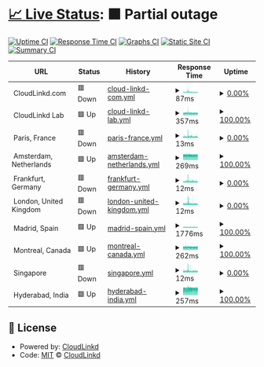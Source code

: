 # [📈 Live Status](https://upal212.github.io/status): <!--live status--> **🟧 Partial outage**

[![Uptime CI](https://github.com/upal212/status/workflows/Uptime%20CI/badge.svg)](https://github.com/upal2129/status/actions?query=workflow%3A%22Uptime+CI%22)
[![Response Time CI](https://github.com/upal212/status/workflows/Response%20Time%20CI/badge.svg)](https://github.com/upal212/status/actions?query=workflow%3A%22Response+Time+CI%22)
[![Graphs CI](https://github.com/upal212/status/workflows/Graphs%20CI/badge.svg)](https://github.com/upal2129/status/actions?query=workflow%3A%22Graphs+CI%22)
[![Static Site CI](https://github.com/upal212/status/workflows/Static%20Site%20CI/badge.svg)](https://github.com/upal212/status/actions?query=workflow%3A%22Static+Site+CI%22)
[![Summary CI](https://github.com/upal212/status/workflows/Summary%20CI/badge.svg)](https://github.com/upal212/status/actions?query=workflow%3A%22Summary+CI%22)

<!--start: status pages-->
<!-- This summary is generated by Upptime (https://github.com/upptime/upptime) -->
<!-- Do not edit this manually, your changes will be overwritten -->
<!-- prettier-ignore -->
| URL | Status | History | Response Time | Uptime |
| --- | ------ | ------- | ------------- | ------ |
| <img alt="" src="https://favicons.githubusercontent.com/null" height="13"> CloudLinkd.com | 🟥 Down | [cloud-linkd-com.yml](https://github.com/upal212/status/commits/HEAD/history/cloud-linkd-com.yml) | <details><summary><img alt="Response time graph" src="./graphs/cloud-linkd-com/response-time-week.png" height="20"> 87ms</summary><br><a href="https://upal212.github.io/status/history/cloud-linkd-com"><img alt="Response time 1123" src="https://img.shields.io/endpoint?url=https%3A%2F%2Fraw.githubusercontent.com%2Fupal212%2Fstatus%2FHEAD%2Fapi%2Fcloud-linkd-com%2Fresponse-time.json"></a><br><a href="https://upal212.github.io/status/history/cloud-linkd-com"><img alt="24-hour response time 78" src="https://img.shields.io/endpoint?url=https%3A%2F%2Fraw.githubusercontent.com%2Fupal212%2Fstatus%2FHEAD%2Fapi%2Fcloud-linkd-com%2Fresponse-time-day.json"></a><br><a href="https://upal212.github.io/status/history/cloud-linkd-com"><img alt="7-day response time 87" src="https://img.shields.io/endpoint?url=https%3A%2F%2Fraw.githubusercontent.com%2Fupal212%2Fstatus%2FHEAD%2Fapi%2Fcloud-linkd-com%2Fresponse-time-week.json"></a><br><a href="https://upal212.github.io/status/history/cloud-linkd-com"><img alt="30-day response time 871" src="https://img.shields.io/endpoint?url=https%3A%2F%2Fraw.githubusercontent.com%2Fupal212%2Fstatus%2FHEAD%2Fapi%2Fcloud-linkd-com%2Fresponse-time-month.json"></a><br><a href="https://upal212.github.io/status/history/cloud-linkd-com"><img alt="1-year response time 1123" src="https://img.shields.io/endpoint?url=https%3A%2F%2Fraw.githubusercontent.com%2Fupal212%2Fstatus%2FHEAD%2Fapi%2Fcloud-linkd-com%2Fresponse-time-year.json"></a></details> | <details><summary><a href="https://upal212.github.io/status/history/cloud-linkd-com">0.00%</a></summary><a href="https://upal212.github.io/status/history/cloud-linkd-com"><img alt="All-time uptime 81.79%" src="https://img.shields.io/endpoint?url=https%3A%2F%2Fraw.githubusercontent.com%2Fupal212%2Fstatus%2FHEAD%2Fapi%2Fcloud-linkd-com%2Fuptime.json"></a><br><a href="https://upal212.github.io/status/history/cloud-linkd-com"><img alt="24-hour uptime 0.00%" src="https://img.shields.io/endpoint?url=https%3A%2F%2Fraw.githubusercontent.com%2Fupal212%2Fstatus%2FHEAD%2Fapi%2Fcloud-linkd-com%2Fuptime-day.json"></a><br><a href="https://upal212.github.io/status/history/cloud-linkd-com"><img alt="7-day uptime 0.00%" src="https://img.shields.io/endpoint?url=https%3A%2F%2Fraw.githubusercontent.com%2Fupal212%2Fstatus%2FHEAD%2Fapi%2Fcloud-linkd-com%2Fuptime-week.json"></a><br><a href="https://upal212.github.io/status/history/cloud-linkd-com"><img alt="30-day uptime 57.79%" src="https://img.shields.io/endpoint?url=https%3A%2F%2Fraw.githubusercontent.com%2Fupal212%2Fstatus%2FHEAD%2Fapi%2Fcloud-linkd-com%2Fuptime-month.json"></a><br><a href="https://upal212.github.io/status/history/cloud-linkd-com"><img alt="1-year uptime 81.79%" src="https://img.shields.io/endpoint?url=https%3A%2F%2Fraw.githubusercontent.com%2Fupal212%2Fstatus%2FHEAD%2Fapi%2Fcloud-linkd-com%2Fuptime-year.json"></a></details>
| <img alt="" src="https://favicons.githubusercontent.com/null" height="13"> CloudLinkd Lab | 🟩 Up | [cloud-linkd-lab.yml](https://github.com/upal212/status/commits/HEAD/history/cloud-linkd-lab.yml) | <details><summary><img alt="Response time graph" src="./graphs/cloud-linkd-lab/response-time-week.png" height="20"> 357ms</summary><br><a href="https://upal212.github.io/status/history/cloud-linkd-lab"><img alt="Response time 369" src="https://img.shields.io/endpoint?url=https%3A%2F%2Fraw.githubusercontent.com%2Fupal212%2Fstatus%2FHEAD%2Fapi%2Fcloud-linkd-lab%2Fresponse-time.json"></a><br><a href="https://upal212.github.io/status/history/cloud-linkd-lab"><img alt="24-hour response time 343" src="https://img.shields.io/endpoint?url=https%3A%2F%2Fraw.githubusercontent.com%2Fupal212%2Fstatus%2FHEAD%2Fapi%2Fcloud-linkd-lab%2Fresponse-time-day.json"></a><br><a href="https://upal212.github.io/status/history/cloud-linkd-lab"><img alt="7-day response time 357" src="https://img.shields.io/endpoint?url=https%3A%2F%2Fraw.githubusercontent.com%2Fupal212%2Fstatus%2FHEAD%2Fapi%2Fcloud-linkd-lab%2Fresponse-time-week.json"></a><br><a href="https://upal212.github.io/status/history/cloud-linkd-lab"><img alt="30-day response time 354" src="https://img.shields.io/endpoint?url=https%3A%2F%2Fraw.githubusercontent.com%2Fupal212%2Fstatus%2FHEAD%2Fapi%2Fcloud-linkd-lab%2Fresponse-time-month.json"></a><br><a href="https://upal212.github.io/status/history/cloud-linkd-lab"><img alt="1-year response time 369" src="https://img.shields.io/endpoint?url=https%3A%2F%2Fraw.githubusercontent.com%2Fupal212%2Fstatus%2FHEAD%2Fapi%2Fcloud-linkd-lab%2Fresponse-time-year.json"></a></details> | <details><summary><a href="https://upal212.github.io/status/history/cloud-linkd-lab">100.00%</a></summary><a href="https://upal212.github.io/status/history/cloud-linkd-lab"><img alt="All-time uptime 100.00%" src="https://img.shields.io/endpoint?url=https%3A%2F%2Fraw.githubusercontent.com%2Fupal212%2Fstatus%2FHEAD%2Fapi%2Fcloud-linkd-lab%2Fuptime.json"></a><br><a href="https://upal212.github.io/status/history/cloud-linkd-lab"><img alt="24-hour uptime 100.00%" src="https://img.shields.io/endpoint?url=https%3A%2F%2Fraw.githubusercontent.com%2Fupal212%2Fstatus%2FHEAD%2Fapi%2Fcloud-linkd-lab%2Fuptime-day.json"></a><br><a href="https://upal212.github.io/status/history/cloud-linkd-lab"><img alt="7-day uptime 100.00%" src="https://img.shields.io/endpoint?url=https%3A%2F%2Fraw.githubusercontent.com%2Fupal212%2Fstatus%2FHEAD%2Fapi%2Fcloud-linkd-lab%2Fuptime-week.json"></a><br><a href="https://upal212.github.io/status/history/cloud-linkd-lab"><img alt="30-day uptime 100.00%" src="https://img.shields.io/endpoint?url=https%3A%2F%2Fraw.githubusercontent.com%2Fupal212%2Fstatus%2FHEAD%2Fapi%2Fcloud-linkd-lab%2Fuptime-month.json"></a><br><a href="https://upal212.github.io/status/history/cloud-linkd-lab"><img alt="1-year uptime 100.00%" src="https://img.shields.io/endpoint?url=https%3A%2F%2Fraw.githubusercontent.com%2Fupal212%2Fstatus%2FHEAD%2Fapi%2Fcloud-linkd-lab%2Fuptime-year.json"></a></details>
| <img alt="" src="https://favicons.githubusercontent.com/null" height="13"> Paris, France | 🟥 Down | [paris-france.yml](https://github.com/upal212/status/commits/HEAD/history/paris-france.yml) | <details><summary><img alt="Response time graph" src="./graphs/paris-france/response-time-week.png" height="20"> 13ms</summary><br><a href="https://upal212.github.io/status/history/paris-france"><img alt="Response time 794" src="https://img.shields.io/endpoint?url=https%3A%2F%2Fraw.githubusercontent.com%2Fupal212%2Fstatus%2FHEAD%2Fapi%2Fparis-france%2Fresponse-time.json"></a><br><a href="https://upal212.github.io/status/history/paris-france"><img alt="24-hour response time 12" src="https://img.shields.io/endpoint?url=https%3A%2F%2Fraw.githubusercontent.com%2Fupal212%2Fstatus%2FHEAD%2Fapi%2Fparis-france%2Fresponse-time-day.json"></a><br><a href="https://upal212.github.io/status/history/paris-france"><img alt="7-day response time 13" src="https://img.shields.io/endpoint?url=https%3A%2F%2Fraw.githubusercontent.com%2Fupal212%2Fstatus%2FHEAD%2Fapi%2Fparis-france%2Fresponse-time-week.json"></a><br><a href="https://upal212.github.io/status/history/paris-france"><img alt="30-day response time 620" src="https://img.shields.io/endpoint?url=https%3A%2F%2Fraw.githubusercontent.com%2Fupal212%2Fstatus%2FHEAD%2Fapi%2Fparis-france%2Fresponse-time-month.json"></a><br><a href="https://upal212.github.io/status/history/paris-france"><img alt="1-year response time 794" src="https://img.shields.io/endpoint?url=https%3A%2F%2Fraw.githubusercontent.com%2Fupal212%2Fstatus%2FHEAD%2Fapi%2Fparis-france%2Fresponse-time-year.json"></a></details> | <details><summary><a href="https://upal212.github.io/status/history/paris-france">0.00%</a></summary><a href="https://upal212.github.io/status/history/paris-france"><img alt="All-time uptime 80.09%" src="https://img.shields.io/endpoint?url=https%3A%2F%2Fraw.githubusercontent.com%2Fupal212%2Fstatus%2FHEAD%2Fapi%2Fparis-france%2Fuptime.json"></a><br><a href="https://upal212.github.io/status/history/paris-france"><img alt="24-hour uptime 0.00%" src="https://img.shields.io/endpoint?url=https%3A%2F%2Fraw.githubusercontent.com%2Fupal212%2Fstatus%2FHEAD%2Fapi%2Fparis-france%2Fuptime-day.json"></a><br><a href="https://upal212.github.io/status/history/paris-france"><img alt="7-day uptime 0.00%" src="https://img.shields.io/endpoint?url=https%3A%2F%2Fraw.githubusercontent.com%2Fupal212%2Fstatus%2FHEAD%2Fapi%2Fparis-france%2Fuptime-week.json"></a><br><a href="https://upal212.github.io/status/history/paris-france"><img alt="30-day uptime 57.78%" src="https://img.shields.io/endpoint?url=https%3A%2F%2Fraw.githubusercontent.com%2Fupal212%2Fstatus%2FHEAD%2Fapi%2Fparis-france%2Fuptime-month.json"></a><br><a href="https://upal212.github.io/status/history/paris-france"><img alt="1-year uptime 80.09%" src="https://img.shields.io/endpoint?url=https%3A%2F%2Fraw.githubusercontent.com%2Fupal212%2Fstatus%2FHEAD%2Fapi%2Fparis-france%2Fuptime-year.json"></a></details>
| <img alt="" src="https://favicons.githubusercontent.com/null" height="13"> Amsterdam, Netherlands | 🟩 Up | [amsterdam-netherlands.yml](https://github.com/upal212/status/commits/HEAD/history/amsterdam-netherlands.yml) | <details><summary><img alt="Response time graph" src="./graphs/amsterdam-netherlands/response-time-week.png" height="20"> 269ms</summary><br><a href="https://upal212.github.io/status/history/amsterdam-netherlands"><img alt="Response time 260" src="https://img.shields.io/endpoint?url=https%3A%2F%2Fraw.githubusercontent.com%2Fupal212%2Fstatus%2FHEAD%2Fapi%2Famsterdam-netherlands%2Fresponse-time.json"></a><br><a href="https://upal212.github.io/status/history/amsterdam-netherlands"><img alt="24-hour response time 253" src="https://img.shields.io/endpoint?url=https%3A%2F%2Fraw.githubusercontent.com%2Fupal212%2Fstatus%2FHEAD%2Fapi%2Famsterdam-netherlands%2Fresponse-time-day.json"></a><br><a href="https://upal212.github.io/status/history/amsterdam-netherlands"><img alt="7-day response time 269" src="https://img.shields.io/endpoint?url=https%3A%2F%2Fraw.githubusercontent.com%2Fupal212%2Fstatus%2FHEAD%2Fapi%2Famsterdam-netherlands%2Fresponse-time-week.json"></a><br><a href="https://upal212.github.io/status/history/amsterdam-netherlands"><img alt="30-day response time 262" src="https://img.shields.io/endpoint?url=https%3A%2F%2Fraw.githubusercontent.com%2Fupal212%2Fstatus%2FHEAD%2Fapi%2Famsterdam-netherlands%2Fresponse-time-month.json"></a><br><a href="https://upal212.github.io/status/history/amsterdam-netherlands"><img alt="1-year response time 260" src="https://img.shields.io/endpoint?url=https%3A%2F%2Fraw.githubusercontent.com%2Fupal212%2Fstatus%2FHEAD%2Fapi%2Famsterdam-netherlands%2Fresponse-time-year.json"></a></details> | <details><summary><a href="https://upal212.github.io/status/history/amsterdam-netherlands">100.00%</a></summary><a href="https://upal212.github.io/status/history/amsterdam-netherlands"><img alt="All-time uptime 100.00%" src="https://img.shields.io/endpoint?url=https%3A%2F%2Fraw.githubusercontent.com%2Fupal212%2Fstatus%2FHEAD%2Fapi%2Famsterdam-netherlands%2Fuptime.json"></a><br><a href="https://upal212.github.io/status/history/amsterdam-netherlands"><img alt="24-hour uptime 100.00%" src="https://img.shields.io/endpoint?url=https%3A%2F%2Fraw.githubusercontent.com%2Fupal212%2Fstatus%2FHEAD%2Fapi%2Famsterdam-netherlands%2Fuptime-day.json"></a><br><a href="https://upal212.github.io/status/history/amsterdam-netherlands"><img alt="7-day uptime 100.00%" src="https://img.shields.io/endpoint?url=https%3A%2F%2Fraw.githubusercontent.com%2Fupal212%2Fstatus%2FHEAD%2Fapi%2Famsterdam-netherlands%2Fuptime-week.json"></a><br><a href="https://upal212.github.io/status/history/amsterdam-netherlands"><img alt="30-day uptime 100.00%" src="https://img.shields.io/endpoint?url=https%3A%2F%2Fraw.githubusercontent.com%2Fupal212%2Fstatus%2FHEAD%2Fapi%2Famsterdam-netherlands%2Fuptime-month.json"></a><br><a href="https://upal212.github.io/status/history/amsterdam-netherlands"><img alt="1-year uptime 100.00%" src="https://img.shields.io/endpoint?url=https%3A%2F%2Fraw.githubusercontent.com%2Fupal212%2Fstatus%2FHEAD%2Fapi%2Famsterdam-netherlands%2Fuptime-year.json"></a></details>
| <img alt="" src="https://favicons.githubusercontent.com/null" height="13"> Frankfurt, Germany | 🟥 Down | [frankfurt-germany.yml](https://github.com/upal212/status/commits/HEAD/history/frankfurt-germany.yml) | <details><summary><img alt="Response time graph" src="./graphs/frankfurt-germany/response-time-week.png" height="20"> 12ms</summary><br><a href="https://upal212.github.io/status/history/frankfurt-germany"><img alt="Response time 752" src="https://img.shields.io/endpoint?url=https%3A%2F%2Fraw.githubusercontent.com%2Fupal212%2Fstatus%2FHEAD%2Fapi%2Ffrankfurt-germany%2Fresponse-time.json"></a><br><a href="https://upal212.github.io/status/history/frankfurt-germany"><img alt="24-hour response time 12" src="https://img.shields.io/endpoint?url=https%3A%2F%2Fraw.githubusercontent.com%2Fupal212%2Fstatus%2FHEAD%2Fapi%2Ffrankfurt-germany%2Fresponse-time-day.json"></a><br><a href="https://upal212.github.io/status/history/frankfurt-germany"><img alt="7-day response time 12" src="https://img.shields.io/endpoint?url=https%3A%2F%2Fraw.githubusercontent.com%2Fupal212%2Fstatus%2FHEAD%2Fapi%2Ffrankfurt-germany%2Fresponse-time-week.json"></a><br><a href="https://upal212.github.io/status/history/frankfurt-germany"><img alt="30-day response time 583" src="https://img.shields.io/endpoint?url=https%3A%2F%2Fraw.githubusercontent.com%2Fupal212%2Fstatus%2FHEAD%2Fapi%2Ffrankfurt-germany%2Fresponse-time-month.json"></a><br><a href="https://upal212.github.io/status/history/frankfurt-germany"><img alt="1-year response time 752" src="https://img.shields.io/endpoint?url=https%3A%2F%2Fraw.githubusercontent.com%2Fupal212%2Fstatus%2FHEAD%2Fapi%2Ffrankfurt-germany%2Fresponse-time-year.json"></a></details> | <details><summary><a href="https://upal212.github.io/status/history/frankfurt-germany">0.00%</a></summary><a href="https://upal212.github.io/status/history/frankfurt-germany"><img alt="All-time uptime 81.79%" src="https://img.shields.io/endpoint?url=https%3A%2F%2Fraw.githubusercontent.com%2Fupal212%2Fstatus%2FHEAD%2Fapi%2Ffrankfurt-germany%2Fuptime.json"></a><br><a href="https://upal212.github.io/status/history/frankfurt-germany"><img alt="24-hour uptime 0.00%" src="https://img.shields.io/endpoint?url=https%3A%2F%2Fraw.githubusercontent.com%2Fupal212%2Fstatus%2FHEAD%2Fapi%2Ffrankfurt-germany%2Fuptime-day.json"></a><br><a href="https://upal212.github.io/status/history/frankfurt-germany"><img alt="7-day uptime 0.00%" src="https://img.shields.io/endpoint?url=https%3A%2F%2Fraw.githubusercontent.com%2Fupal212%2Fstatus%2FHEAD%2Fapi%2Ffrankfurt-germany%2Fuptime-week.json"></a><br><a href="https://upal212.github.io/status/history/frankfurt-germany"><img alt="30-day uptime 57.78%" src="https://img.shields.io/endpoint?url=https%3A%2F%2Fraw.githubusercontent.com%2Fupal212%2Fstatus%2FHEAD%2Fapi%2Ffrankfurt-germany%2Fuptime-month.json"></a><br><a href="https://upal212.github.io/status/history/frankfurt-germany"><img alt="1-year uptime 81.79%" src="https://img.shields.io/endpoint?url=https%3A%2F%2Fraw.githubusercontent.com%2Fupal212%2Fstatus%2FHEAD%2Fapi%2Ffrankfurt-germany%2Fuptime-year.json"></a></details>
| <img alt="" src="https://favicons.githubusercontent.com/null" height="13"> London, United Kingdom | 🟥 Down | [london-united-kingdom.yml](https://github.com/upal212/status/commits/HEAD/history/london-united-kingdom.yml) | <details><summary><img alt="Response time graph" src="./graphs/london-united-kingdom/response-time-week.png" height="20"> 12ms</summary><br><a href="https://upal212.github.io/status/history/london-united-kingdom"><img alt="Response time 724" src="https://img.shields.io/endpoint?url=https%3A%2F%2Fraw.githubusercontent.com%2Fupal212%2Fstatus%2FHEAD%2Fapi%2Flondon-united-kingdom%2Fresponse-time.json"></a><br><a href="https://upal212.github.io/status/history/london-united-kingdom"><img alt="24-hour response time 11" src="https://img.shields.io/endpoint?url=https%3A%2F%2Fraw.githubusercontent.com%2Fupal212%2Fstatus%2FHEAD%2Fapi%2Flondon-united-kingdom%2Fresponse-time-day.json"></a><br><a href="https://upal212.github.io/status/history/london-united-kingdom"><img alt="7-day response time 12" src="https://img.shields.io/endpoint?url=https%3A%2F%2Fraw.githubusercontent.com%2Fupal212%2Fstatus%2FHEAD%2Fapi%2Flondon-united-kingdom%2Fresponse-time-week.json"></a><br><a href="https://upal212.github.io/status/history/london-united-kingdom"><img alt="30-day response time 564" src="https://img.shields.io/endpoint?url=https%3A%2F%2Fraw.githubusercontent.com%2Fupal212%2Fstatus%2FHEAD%2Fapi%2Flondon-united-kingdom%2Fresponse-time-month.json"></a><br><a href="https://upal212.github.io/status/history/london-united-kingdom"><img alt="1-year response time 724" src="https://img.shields.io/endpoint?url=https%3A%2F%2Fraw.githubusercontent.com%2Fupal212%2Fstatus%2FHEAD%2Fapi%2Flondon-united-kingdom%2Fresponse-time-year.json"></a></details> | <details><summary><a href="https://upal212.github.io/status/history/london-united-kingdom">0.00%</a></summary><a href="https://upal212.github.io/status/history/london-united-kingdom"><img alt="All-time uptime 80.09%" src="https://img.shields.io/endpoint?url=https%3A%2F%2Fraw.githubusercontent.com%2Fupal212%2Fstatus%2FHEAD%2Fapi%2Flondon-united-kingdom%2Fuptime.json"></a><br><a href="https://upal212.github.io/status/history/london-united-kingdom"><img alt="24-hour uptime 0.00%" src="https://img.shields.io/endpoint?url=https%3A%2F%2Fraw.githubusercontent.com%2Fupal212%2Fstatus%2FHEAD%2Fapi%2Flondon-united-kingdom%2Fuptime-day.json"></a><br><a href="https://upal212.github.io/status/history/london-united-kingdom"><img alt="7-day uptime 0.00%" src="https://img.shields.io/endpoint?url=https%3A%2F%2Fraw.githubusercontent.com%2Fupal212%2Fstatus%2FHEAD%2Fapi%2Flondon-united-kingdom%2Fuptime-week.json"></a><br><a href="https://upal212.github.io/status/history/london-united-kingdom"><img alt="30-day uptime 57.78%" src="https://img.shields.io/endpoint?url=https%3A%2F%2Fraw.githubusercontent.com%2Fupal212%2Fstatus%2FHEAD%2Fapi%2Flondon-united-kingdom%2Fuptime-month.json"></a><br><a href="https://upal212.github.io/status/history/london-united-kingdom"><img alt="1-year uptime 80.09%" src="https://img.shields.io/endpoint?url=https%3A%2F%2Fraw.githubusercontent.com%2Fupal212%2Fstatus%2FHEAD%2Fapi%2Flondon-united-kingdom%2Fuptime-year.json"></a></details>
| <img alt="" src="https://favicons.githubusercontent.com/null" height="13"> Madrid, Spain | 🟩 Up | [madrid-spain.yml](https://github.com/upal212/status/commits/HEAD/history/madrid-spain.yml) | <details><summary><img alt="Response time graph" src="./graphs/madrid-spain/response-time-week.png" height="20"> 1776ms</summary><br><a href="https://upal212.github.io/status/history/madrid-spain"><img alt="Response time 1246" src="https://img.shields.io/endpoint?url=https%3A%2F%2Fraw.githubusercontent.com%2Fupal212%2Fstatus%2FHEAD%2Fapi%2Fmadrid-spain%2Fresponse-time.json"></a><br><a href="https://upal212.github.io/status/history/madrid-spain"><img alt="24-hour response time 1604" src="https://img.shields.io/endpoint?url=https%3A%2F%2Fraw.githubusercontent.com%2Fupal212%2Fstatus%2FHEAD%2Fapi%2Fmadrid-spain%2Fresponse-time-day.json"></a><br><a href="https://upal212.github.io/status/history/madrid-spain"><img alt="7-day response time 1776" src="https://img.shields.io/endpoint?url=https%3A%2F%2Fraw.githubusercontent.com%2Fupal212%2Fstatus%2FHEAD%2Fapi%2Fmadrid-spain%2Fresponse-time-week.json"></a><br><a href="https://upal212.github.io/status/history/madrid-spain"><img alt="30-day response time 1755" src="https://img.shields.io/endpoint?url=https%3A%2F%2Fraw.githubusercontent.com%2Fupal212%2Fstatus%2FHEAD%2Fapi%2Fmadrid-spain%2Fresponse-time-month.json"></a><br><a href="https://upal212.github.io/status/history/madrid-spain"><img alt="1-year response time 1246" src="https://img.shields.io/endpoint?url=https%3A%2F%2Fraw.githubusercontent.com%2Fupal212%2Fstatus%2FHEAD%2Fapi%2Fmadrid-spain%2Fresponse-time-year.json"></a></details> | <details><summary><a href="https://upal212.github.io/status/history/madrid-spain">100.00%</a></summary><a href="https://upal212.github.io/status/history/madrid-spain"><img alt="All-time uptime 100.00%" src="https://img.shields.io/endpoint?url=https%3A%2F%2Fraw.githubusercontent.com%2Fupal212%2Fstatus%2FHEAD%2Fapi%2Fmadrid-spain%2Fuptime.json"></a><br><a href="https://upal212.github.io/status/history/madrid-spain"><img alt="24-hour uptime 100.00%" src="https://img.shields.io/endpoint?url=https%3A%2F%2Fraw.githubusercontent.com%2Fupal212%2Fstatus%2FHEAD%2Fapi%2Fmadrid-spain%2Fuptime-day.json"></a><br><a href="https://upal212.github.io/status/history/madrid-spain"><img alt="7-day uptime 100.00%" src="https://img.shields.io/endpoint?url=https%3A%2F%2Fraw.githubusercontent.com%2Fupal212%2Fstatus%2FHEAD%2Fapi%2Fmadrid-spain%2Fuptime-week.json"></a><br><a href="https://upal212.github.io/status/history/madrid-spain"><img alt="30-day uptime 100.00%" src="https://img.shields.io/endpoint?url=https%3A%2F%2Fraw.githubusercontent.com%2Fupal212%2Fstatus%2FHEAD%2Fapi%2Fmadrid-spain%2Fuptime-month.json"></a><br><a href="https://upal212.github.io/status/history/madrid-spain"><img alt="1-year uptime 100.00%" src="https://img.shields.io/endpoint?url=https%3A%2F%2Fraw.githubusercontent.com%2Fupal212%2Fstatus%2FHEAD%2Fapi%2Fmadrid-spain%2Fuptime-year.json"></a></details>
| <img alt="" src="https://favicons.githubusercontent.com/null" height="13"> Montreal, Canada | 🟩 Up | [montreal-canada.yml](https://github.com/upal212/status/commits/HEAD/history/montreal-canada.yml) | <details><summary><img alt="Response time graph" src="./graphs/montreal-canada/response-time-week.png" height="20"> 262ms</summary><br><a href="https://upal212.github.io/status/history/montreal-canada"><img alt="Response time 258" src="https://img.shields.io/endpoint?url=https%3A%2F%2Fraw.githubusercontent.com%2Fupal212%2Fstatus%2FHEAD%2Fapi%2Fmontreal-canada%2Fresponse-time.json"></a><br><a href="https://upal212.github.io/status/history/montreal-canada"><img alt="24-hour response time 252" src="https://img.shields.io/endpoint?url=https%3A%2F%2Fraw.githubusercontent.com%2Fupal212%2Fstatus%2FHEAD%2Fapi%2Fmontreal-canada%2Fresponse-time-day.json"></a><br><a href="https://upal212.github.io/status/history/montreal-canada"><img alt="7-day response time 262" src="https://img.shields.io/endpoint?url=https%3A%2F%2Fraw.githubusercontent.com%2Fupal212%2Fstatus%2FHEAD%2Fapi%2Fmontreal-canada%2Fresponse-time-week.json"></a><br><a href="https://upal212.github.io/status/history/montreal-canada"><img alt="30-day response time 262" src="https://img.shields.io/endpoint?url=https%3A%2F%2Fraw.githubusercontent.com%2Fupal212%2Fstatus%2FHEAD%2Fapi%2Fmontreal-canada%2Fresponse-time-month.json"></a><br><a href="https://upal212.github.io/status/history/montreal-canada"><img alt="1-year response time 258" src="https://img.shields.io/endpoint?url=https%3A%2F%2Fraw.githubusercontent.com%2Fupal212%2Fstatus%2FHEAD%2Fapi%2Fmontreal-canada%2Fresponse-time-year.json"></a></details> | <details><summary><a href="https://upal212.github.io/status/history/montreal-canada">100.00%</a></summary><a href="https://upal212.github.io/status/history/montreal-canada"><img alt="All-time uptime 100.00%" src="https://img.shields.io/endpoint?url=https%3A%2F%2Fraw.githubusercontent.com%2Fupal212%2Fstatus%2FHEAD%2Fapi%2Fmontreal-canada%2Fuptime.json"></a><br><a href="https://upal212.github.io/status/history/montreal-canada"><img alt="24-hour uptime 100.00%" src="https://img.shields.io/endpoint?url=https%3A%2F%2Fraw.githubusercontent.com%2Fupal212%2Fstatus%2FHEAD%2Fapi%2Fmontreal-canada%2Fuptime-day.json"></a><br><a href="https://upal212.github.io/status/history/montreal-canada"><img alt="7-day uptime 100.00%" src="https://img.shields.io/endpoint?url=https%3A%2F%2Fraw.githubusercontent.com%2Fupal212%2Fstatus%2FHEAD%2Fapi%2Fmontreal-canada%2Fuptime-week.json"></a><br><a href="https://upal212.github.io/status/history/montreal-canada"><img alt="30-day uptime 100.00%" src="https://img.shields.io/endpoint?url=https%3A%2F%2Fraw.githubusercontent.com%2Fupal212%2Fstatus%2FHEAD%2Fapi%2Fmontreal-canada%2Fuptime-month.json"></a><br><a href="https://upal212.github.io/status/history/montreal-canada"><img alt="1-year uptime 100.00%" src="https://img.shields.io/endpoint?url=https%3A%2F%2Fraw.githubusercontent.com%2Fupal212%2Fstatus%2FHEAD%2Fapi%2Fmontreal-canada%2Fuptime-year.json"></a></details>
| <img alt="" src="https://favicons.githubusercontent.com/null" height="13"> Singapore | 🟥 Down | [singapore.yml](https://github.com/upal212/status/commits/HEAD/history/singapore.yml) | <details><summary><img alt="Response time graph" src="./graphs/singapore/response-time-week.png" height="20"> 12ms</summary><br><a href="https://upal212.github.io/status/history/singapore"><img alt="Response time 759" src="https://img.shields.io/endpoint?url=https%3A%2F%2Fraw.githubusercontent.com%2Fupal212%2Fstatus%2FHEAD%2Fapi%2Fsingapore%2Fresponse-time.json"></a><br><a href="https://upal212.github.io/status/history/singapore"><img alt="24-hour response time 12" src="https://img.shields.io/endpoint?url=https%3A%2F%2Fraw.githubusercontent.com%2Fupal212%2Fstatus%2FHEAD%2Fapi%2Fsingapore%2Fresponse-time-day.json"></a><br><a href="https://upal212.github.io/status/history/singapore"><img alt="7-day response time 12" src="https://img.shields.io/endpoint?url=https%3A%2F%2Fraw.githubusercontent.com%2Fupal212%2Fstatus%2FHEAD%2Fapi%2Fsingapore%2Fresponse-time-week.json"></a><br><a href="https://upal212.github.io/status/history/singapore"><img alt="30-day response time 606" src="https://img.shields.io/endpoint?url=https%3A%2F%2Fraw.githubusercontent.com%2Fupal212%2Fstatus%2FHEAD%2Fapi%2Fsingapore%2Fresponse-time-month.json"></a><br><a href="https://upal212.github.io/status/history/singapore"><img alt="1-year response time 759" src="https://img.shields.io/endpoint?url=https%3A%2F%2Fraw.githubusercontent.com%2Fupal212%2Fstatus%2FHEAD%2Fapi%2Fsingapore%2Fresponse-time-year.json"></a></details> | <details><summary><a href="https://upal212.github.io/status/history/singapore">0.00%</a></summary><a href="https://upal212.github.io/status/history/singapore"><img alt="All-time uptime 80.09%" src="https://img.shields.io/endpoint?url=https%3A%2F%2Fraw.githubusercontent.com%2Fupal212%2Fstatus%2FHEAD%2Fapi%2Fsingapore%2Fuptime.json"></a><br><a href="https://upal212.github.io/status/history/singapore"><img alt="24-hour uptime 0.00%" src="https://img.shields.io/endpoint?url=https%3A%2F%2Fraw.githubusercontent.com%2Fupal212%2Fstatus%2FHEAD%2Fapi%2Fsingapore%2Fuptime-day.json"></a><br><a href="https://upal212.github.io/status/history/singapore"><img alt="7-day uptime 0.00%" src="https://img.shields.io/endpoint?url=https%3A%2F%2Fraw.githubusercontent.com%2Fupal212%2Fstatus%2FHEAD%2Fapi%2Fsingapore%2Fuptime-week.json"></a><br><a href="https://upal212.github.io/status/history/singapore"><img alt="30-day uptime 57.78%" src="https://img.shields.io/endpoint?url=https%3A%2F%2Fraw.githubusercontent.com%2Fupal212%2Fstatus%2FHEAD%2Fapi%2Fsingapore%2Fuptime-month.json"></a><br><a href="https://upal212.github.io/status/history/singapore"><img alt="1-year uptime 80.09%" src="https://img.shields.io/endpoint?url=https%3A%2F%2Fraw.githubusercontent.com%2Fupal212%2Fstatus%2FHEAD%2Fapi%2Fsingapore%2Fuptime-year.json"></a></details>
| <img alt="" src="https://favicons.githubusercontent.com/null" height="13"> Hyderabad, India | 🟩 Up | [hyderabad-india.yml](https://github.com/upal212/status/commits/HEAD/history/hyderabad-india.yml) | <details><summary><img alt="Response time graph" src="./graphs/hyderabad-india/response-time-week.png" height="20"> 257ms</summary><br><a href="https://upal212.github.io/status/history/hyderabad-india"><img alt="Response time 261" src="https://img.shields.io/endpoint?url=https%3A%2F%2Fraw.githubusercontent.com%2Fupal212%2Fstatus%2FHEAD%2Fapi%2Fhyderabad-india%2Fresponse-time.json"></a><br><a href="https://upal212.github.io/status/history/hyderabad-india"><img alt="24-hour response time 248" src="https://img.shields.io/endpoint?url=https%3A%2F%2Fraw.githubusercontent.com%2Fupal212%2Fstatus%2FHEAD%2Fapi%2Fhyderabad-india%2Fresponse-time-day.json"></a><br><a href="https://upal212.github.io/status/history/hyderabad-india"><img alt="7-day response time 257" src="https://img.shields.io/endpoint?url=https%3A%2F%2Fraw.githubusercontent.com%2Fupal212%2Fstatus%2FHEAD%2Fapi%2Fhyderabad-india%2Fresponse-time-week.json"></a><br><a href="https://upal212.github.io/status/history/hyderabad-india"><img alt="30-day response time 266" src="https://img.shields.io/endpoint?url=https%3A%2F%2Fraw.githubusercontent.com%2Fupal212%2Fstatus%2FHEAD%2Fapi%2Fhyderabad-india%2Fresponse-time-month.json"></a><br><a href="https://upal212.github.io/status/history/hyderabad-india"><img alt="1-year response time 261" src="https://img.shields.io/endpoint?url=https%3A%2F%2Fraw.githubusercontent.com%2Fupal212%2Fstatus%2FHEAD%2Fapi%2Fhyderabad-india%2Fresponse-time-year.json"></a></details> | <details><summary><a href="https://upal212.github.io/status/history/hyderabad-india">100.00%</a></summary><a href="https://upal212.github.io/status/history/hyderabad-india"><img alt="All-time uptime 100.00%" src="https://img.shields.io/endpoint?url=https%3A%2F%2Fraw.githubusercontent.com%2Fupal212%2Fstatus%2FHEAD%2Fapi%2Fhyderabad-india%2Fuptime.json"></a><br><a href="https://upal212.github.io/status/history/hyderabad-india"><img alt="24-hour uptime 100.00%" src="https://img.shields.io/endpoint?url=https%3A%2F%2Fraw.githubusercontent.com%2Fupal212%2Fstatus%2FHEAD%2Fapi%2Fhyderabad-india%2Fuptime-day.json"></a><br><a href="https://upal212.github.io/status/history/hyderabad-india"><img alt="7-day uptime 100.00%" src="https://img.shields.io/endpoint?url=https%3A%2F%2Fraw.githubusercontent.com%2Fupal212%2Fstatus%2FHEAD%2Fapi%2Fhyderabad-india%2Fuptime-week.json"></a><br><a href="https://upal212.github.io/status/history/hyderabad-india"><img alt="30-day uptime 100.00%" src="https://img.shields.io/endpoint?url=https%3A%2F%2Fraw.githubusercontent.com%2Fupal212%2Fstatus%2FHEAD%2Fapi%2Fhyderabad-india%2Fuptime-month.json"></a><br><a href="https://upal212.github.io/status/history/hyderabad-india"><img alt="1-year uptime 100.00%" src="https://img.shields.io/endpoint?url=https%3A%2F%2Fraw.githubusercontent.com%2Fupal212%2Fstatus%2FHEAD%2Fapi%2Fhyderabad-india%2Fuptime-year.json"></a></details>

<!--end: status pages-->

## 📄 License

- Powered by: [CloudLinkd](https://www.cloudlinkd.com)
- Code: [MIT](./LICENSE) © [CloudLinkd](https://www.cloudlinkd.com)
